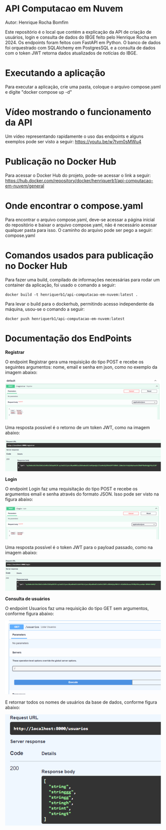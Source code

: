 # API Computacao em Nuvem

Autor: Henrique Rocha Bomfim

Este repositório é o local que contém a explicação da API de criação de usuários, login e consulta de dados do IBGE feito pelo Henrique Rocha em 2024.
Os endpoints foram feitos com FastAPI em Python. O banco de dados foi orquestrado com SQLAlchemy em PostgresSQL e a consulta de dados com o token JWT retorna dados atualizados de notícias do IBGE.

# Executando a aplicação

Para executar a aplicação, crie uma pasta, coloque o arquivo compose.yaml e digite "docker compose up -d"

# Vídeo mostrando o funcionamento da API

Um vídeo representando rapidamente o uso das endpoints e alguns exemplos pode ser visto a seguir: https://youtu.be/w7tym0sMWu4

# Publicação no Docker Hub

Para acessar o Docker Hub do projeto, pode-se acessar o link a seguir: https://hub.docker.com/repository/docker/henriquerb1/api-computacao-em-nuvem/general

# Onde encontrar o compose.yaml

Para encontrar o arquivo compose.yaml, deve-se acessar a página inicial do repositório e baixar o arquivo compose.yaml, não é necessário acessar qualquer pasta para isso. O caminho do arquivo pode ser pego a seguir: compose.yaml

# Comandos usados para publicação no Docker Hub

Para fazer uma build, compilado de informações necessárias para rodar um container da aplicação, foi usado o comando a seguir:
```
docker build -t henriquerb1/api-computacao-em-nuvem:latest .
```

Para levar o build para o dockerhub, permitindo acesso independente da máquina, usou-se o comando a seguir:
```
docker push henriquerb1/api-computacao-em-nuvem:latest
```

# Documentação dos EndPoints

**Registrar**

O endpoint Registrar gera uma requisição do tipo POST e recebe os seguintes argumentos: nome, email e senha em json, como no exemplo da imagem abaixo:

![/registrar](./img/registrar.png)

Uma resposta possível é o retorno de um token JWT, como na imagem abaixo:

![/registrar_response](./img/registrar_response.png)

**Login**

O endpoint Login faz uma requisitação do tipo POST e recebe os argumentos email e senha através do formato JSON. Isso pode ser visto na figura abaixo:

![/login](./img/login.png)

Uma resposta possível é o token JWT para o payload passado, como na imagem abaixo:

![/login_response](./img/login_response.png)

**Consulta de usuários**

O endpoint Usuarios faz uma requisição do tipo GET sem argumentos, conforme figura abaixo:

![/usuarios](./img/usuarios.png)

E retornar todos os nomes de usuários da base de dados, conforme figura abaixo:

![/usuarios_response](./img/usuarios_response.png)